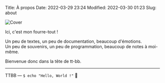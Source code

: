 Title: À propos
Date: 2022-03-29 23:24
Modified: 2022-03-30 01:23
Slug: about

![Cover]({static}/images/ttbb-1.png)

Ici, c'est mon fourre-tout !

Un peu de textes, un peu de documentation, beaucoup d'émotions.  
Un peu de souvenirs, un peu de programmation, beaucoup de notes à moi-même.

Bienvenue donc dans la tête de tt-bb.

---
TTBB — `$ echo "Hello, World !"` 🐨